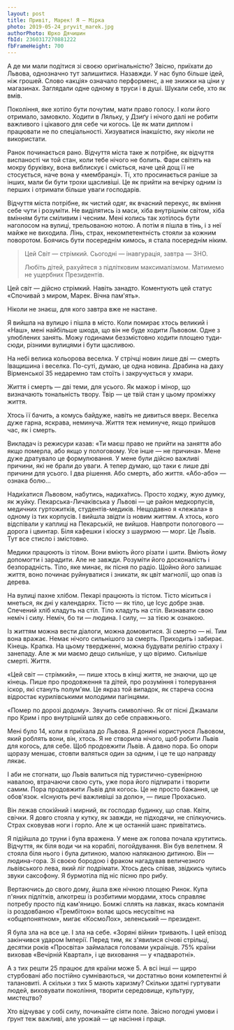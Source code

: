 ```yaml
---
layout: post
title: Привіт, Марек! Я — Мірка
photo: 2019-05-24_pryvit_marek.jpg
authorPhoto: Юрко Дячишин
fbId: 2360317270881222
fbFrameHeight: 700
---
```


А де ми мали подітися зі своєю оригінальністю? Звісно, приїхати до Львова, однозначно тут залишитися. Назавжди. У нас було більше ідей, ніж грошей. Слово «акція» означало перформенс, а не знижки на ціни у магазинах. Заглядали одне одному в труси і в душі. Шукали себе, хто як вмів.

<!--more-->

Покоління, яке хотіло бути почутим, мати право голосу. І коли його отримало, замовкло. Ходити в Ляльку, у Дзиґу і нічого далі не робити важливого і цікавого для себе чи когось. Це як мати диплом і працювати не по спеціальності. Хизуватися інакшістю, яку ніколи не використати.

Ранок починається рано. Відчуття міста таке ж потрібне, як відчуття виспаності чи той стан, коли тебе нічого не болить. Фари світять на мокру бруківку, вона виблискує і сміється, наче цей дощ її не стосується, наче вона у «мембранці». Ті, хто просинається раніше за інших, мали би бути трохи щасливіші. Це як прийти на вечірку одним із перших і отримати більше уваги господарів.

Відчуття міста потрібне, як чистий одяг, як вчасний перекус, як вміння себе чути і розуміти. Не виділятись із маси, хіба внутрішнім світом, хіба вмінням бути сміливим і чесним. Мені колись так хотілось бути наголосом на вулиці, трельованою нотою. А потім я пішла в тінь, і з неї майже не виходила. Лінь, страх, некомпетентність стояли за кожним поворотом. Боячись бути посереднім кимось, я стала посереднім ніким.

> Цей Світ — стрімкий. Сьогодні — інавгурація, завтра — ЗНО.
>
> Любіть дітей, рахуйтеся з підлітковим максималізмом. Матимемо не ущербних Президентів.


Цей світ — дійсно стрімкий. Навіть занадто. Коментують цей статус «Спочивай з миром, Марек. Вічна пам'ять».

Ніколи не знаєш, для кого завтра вже не настане.

Я вийшла на вулицю і пішла в місто. Коли помирає хтось великий і «Наш», мені найбільше шкода, що він не буде ходити Львовом. Одне з улюблених занять. Можу годинами беззмістовно ходити площею туди-сюди, різними вулицями і бути щасливою.

На небі велика кольорова веселка. У стрічці новин лише дві — смерть Іващишина і веселка. По-суті, думаю, це одна новина. Драбина на даху Вірменської 35 недаремно там стоїть і закручується у хмари.

Життя і смерть — дві теми, для усього. Як мажор і мінор, що визначають тональність твору. Твір — це твій стан у цьому проміжку життя.

Хтось її бачить, а комусь байдуже, навіть не дивиться вверх. Веселка дуже гарна, яскрава, неминуча. Життя теж неминуче, якщо прийшов час, як і смерть.

Викладач із режисури казав: «Ти маєш право не прийти на заняття або якщо померла, або якщо у пологовому. Усе інше — не причина». Мене дуже дратувало це формулювання. У мене були дійсно важливі причини, які не брали до уваги. А тепер думаю, що таки є лише дві причини для усього. І два рішення. Або смерть, або життя. «Або-або» — ознака болю...

Нади́хатися Львовом, набутись, надиха́тись. Просто ходжу, жую думку, як жуйку. Пекарська-Личаківська у Львові — це район медкорпусів, медичних гуртожитків, студентів-медиків. Нещодавно я «лежала» в одному із тих корпусів. І вийшла звідти із новим життям. А хтось, кого відспівали у каплиці на Пекарській, не вийшов. Навпроти пологового — дорога і цвинтар. Біля кафешки і кіоску з шаурмою — морг. Це Львів. Тут все стисло і змістовно.

Медики працюють із тілом. Вони вміють його різати і шити. Вміють йому допомогти і зарадити. Але не завжди. Розуміти його досконалість і безпорадність. Тіло, яке минає, як пісня по радіо. Щойно його залишає життя, воно починає руйнуватися і зникати, як цвіт магнолії, що опав із дерева.

На вулиці пахне хлібом. Пекарі працюють із тістом. Тісто міситься і мнеться, як дні у календарях. Тісто — як тіло, це Ісус добре знав. Спечений хліб кладуть на стіл. Тіло кладуть на стіл. Визнавати свою неміч і силу. Неміч, бо ти — людина. І силу, — за тією ж ознакою.

Із життям можна вести діалоги, можна домовитися. Зі смертю — ні. Тим вона вражає. Немає нічого сильнішого за смерть. Приходить і забирає. Кінець. Крапка. На цьому твердженні, можна будувати релігію страху і занепаду. Але ж ми маємо дещо сильніше, у що віримо. Сильніше смерті. Життя.

«Цей світ — стрімкий», — пише хтось в кінці життя, не знаючи, що це кінець. Пише про продовження та дітей, про розуміння і толерування іскор, які стануть полум'ям. Це якраз той випадок, як стареча сосна відростає курилівськими молодими пагінцями.

«Помер по дорозі додому». Звучить символічно. Як от пісні Джамали про Крим і про внутрішній шлях до себе справжнього.

Мені було 14, коли я приїхала до Львова. Я донині користуюся Львовом, який роблять вони, він, хтось. Я не створила нічого, щоб робити Львів для когось, для себе. Щоб продовжити Львів. А давно пора. Бо опори щоразу меншає, стовпи валяться один за одним, і це те що направду лякає.

І аби не стогнати, що Львів валиться під туристично-сувенірною навалою, втрачаючи свою суть, уже пора його підпирати і творити самим. Пора продовжити Львів для когось. Це не просто бажання, це обов'язок. «Існують речі важливіші за долю», — пише Прохасько.

Він лежав спокійний і мирний, як господар будинку, що спав. Квіти, свічки. Я довго стояла у кутку, як завжди, не підходячи, не спілкуючись. Страх сковував ноги і горло. Але ж це останній шанс привітатись.

Я підійшла до труни і була вражена. У мене аж голова почала крутитись. Відчуття, як біля води чи на кораблі, погойдування. Він був велетнем. Я стояла біля нього і була дитиною, малою наляканою дитиною. Він — людина-гора. Зі своєю бородою і фраком нагадував величезного львівського лева, який ліг подрімати. Хтось десь співав, звідкись чулись звуки саксофону. Я бурмотіла під ніс пісню про рибу.

Вертаючись до свого дому, йшла вже нічною площею Ринок. Купа п'яних підлітків, алкотреш із розбитими мордами, хтось справляє потребу просто під кам'яницю. Бомжі сплять на лавках, якась компанія із роздовбаною «Трембітою» волає щось несусвітнє на «общепонятном», мигає «КосмоЛох», зеленський — президент.

Я була зла на все це. І зла на себе. «Зоряні війни» тривають. І цей епізод закінчився ударом Імперії. Перед тим, як з'явилися січові стрільці, десятки років «Просвіта» займалася головами українців. 75% країни виховав «Вечірній Квартал», і це виховання — у «падваротні».

А з тих решти 25 працює для країни може 5. А всі інші — щиро стурбовані або постійно сумніваються, чи достатньо вони компетентні й талановиті. А скільки з тих 5 мають харизму? Скільки здатні гуртувати людей, виховувати покоління, творити середовище, культуру, мистецтво?

Хто відчуває у собі силу, починайте сіяти поле. Звісно погодні умови і ґрунт теж важливі, але урожай — це насіння і праця.
